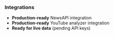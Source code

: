 ### Integrations
- **Production-ready** NewsAPI integration
- **Production-ready** YouTube analyzer integration
- **Ready for live data** (pending API keys)
